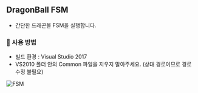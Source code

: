 
## DragonBall FSM
- 간단한 드래곤볼 FSM을 실행합니다.

### 🧰 사용 방법
- 빌드 환경 : Visual Studio 2017
- VS2010 폴더 안의 Common 파일을 지우지 말아주세요. (상대 경로이므로 경로 수정 불필요)


![FSM](https://user-images.githubusercontent.com/46912893/140867389-483c232e-a510-466b-89cc-4c4ae06ad2ff.png)
